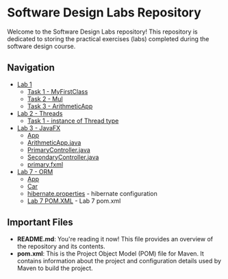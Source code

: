 # Software Design Labs Repository

Welcome to the Software Design Labs repository! This repository is dedicated to storing the practical exercises (labs) completed during the software design course.

## Navigation

- [Lab 1](src/main/java/org/example/lab1)
  - [Task 1 - MyFirstClass](src/main/java/org/example/lab1/MyFirstClass.java)
  - [Task 2 - Mul](src/main/java/org/example/lab1/Mul.java)
  - [Task 3 - ArithmeticApp](src/main/java/org/example/lab1/ArithmeticApp.java)
- [Lab 2 - Threads](src/main/java/org/example/lab2)
  - [Task 1 - instance of Thread type](src/main/java/org/example/lab2/task_1.md)
- [Lab 3 - JavaFX](lab_3/src/main/java/org/example)
  - [App](lab_3/src/main/java/org/example/App.java)
  - [ArithmeticApp.java](lab_3/src/main/java/org/example/ArithmeticApp.java)
  - [PrimaryController.java](lab_3/src/main/java/org/example/PrimaryController.java)
  - [SecondaryController.java](lab_3/src/main/java/org/example/SecondaryController.java)
  - [primary.fxml](lab_3/src/main/java/org/example/primary.fxml)
- [Lab 7 - ORM](lab_7/src/main/java/org/example)
  - [App](lab_3/src/main/java/org/example/App.java)
  - [Car](lab_3/src/main/java/org/example/Car.java)
  - [hibernate.properties](lab_7/src/main/resources/hibernate.properties) - hibernate configuration
  - [Lab 7 POM.XML](lab_7/pom.xml) - Lab 7 pom.xml

## Important Files

- **README.md**: You're reading it now! This file provides an overview of the repository and its contents.
- **pom.xml**: This is the Project Object Model (POM) file for Maven. It contains information about the project and configuration details used by Maven to build the project.
